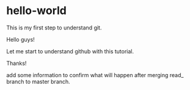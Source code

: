 # hello-world
This is my first step to understand git.

Hello guys!

Let me start to understand github with this tutorial.

Thanks!

add some information to confirm what will happen after merging read_ branch to master branch.

